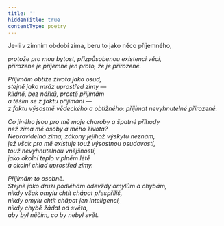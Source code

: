 ```yaml
---
title: ''
hiddenTitle: true
contentType: poetry
---
```


<section>

Je-li v zimním období zima, beru to jako něco příjemného,

_protože pro mou bytost, přizpůsobenou existenci věcí,  
přirozené je příjemné jen proto, že je přirozené._

</section>

<section>

_Přijímám obtíže života jako osud,  
stejně jako mráz uprostřed zimy —  
klidně, bez nářků, prostě přijímám  
a těším se z faktu přijímání —  
z faktu výsostně vědeckého a obtížného: přijímat nevyhnutelné přirozené._

</section>

<section>

_Co jiného jsou pro mě moje choroby a špatné příhody  
než zima mé osoby a mého života?  
Nepravidelná zima, zákony jejíhož výskytu neznám,  
jež však pro mě existuje touž výsostnou osudovostí,  
touž nevyhnutelnou vnějšností,  
jako okolní teplo v plném létě  
a okolní chlad uprostřed zimy._

</section>

<section>

_Přijímám to osobně.  
Stejně jako druzí podléhám odevždy omylům a chybám,  
nikdy však omylu chtít chápat přespříliš,  
nikdy omylu chtít chápat jen inteligencí,  
nikdy chybě žádat od světa,  
aby byl něčím, co by nebyl svět._

</section>
